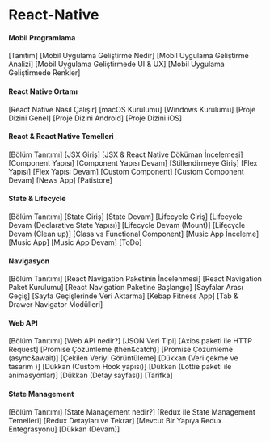 

# React-Native
#### Mobil Programlama ####
[Tanıtım]
[Mobil Uygulama Geliştirme Nedir]
[Mobil Uygulama Geliştirme Analizi]
[Mobil Uygulama Geliştirmede UI & UX]
[Mobil Uygulama Geliştirmede Renkler]
#### React Native Ortamı ####
[React Native Nasıl Çalışır]
[macOS Kurulumu]
[Windows Kurulumu]
[Proje Dizini Genel]
[Proje Dizini Android]
[Proje Dizini iOS]
#### React & React Native Temelleri ####
[Bölüm Tanıtımı]
[JSX Giriş]
[JSX & React Native Döküman İncelemesi]
[Component Yapısı]
[Component Yapısı Devam]
[Stillendirmeye Giriş]
[Flex Yapısı]
[Flex Yapısı Devam]
[Custom Component]
[Custom Component Devam]
[News App]
[Patistore]
#### State & Lifecycle ####
[Bölüm Tanıtımı]
[State Giriş]
[State Devam]
[Lifecycle Giriş]
[Lifecycle Devam (Declarative State Yapısı)]
[Lifecycle Devam (Mount)]
[Lifecycle Devam (Clean up)]
[Class vs Functional Component]
[Music App İnceleme]
[Music App]
[Music App Devam]
[ToDo]
#### Navigasyon ####
[Bölüm Tanıtımı]
[React Navigation Paketinin İncelenmesi]
[React Navigation Paket Kurulumu]
[React Navigation Paketine Başlangıç]
[Sayfalar Arası Geçiş]
[Sayfa Geçişlerinde Veri Aktarma]
[Kebap Fitness App]
[Tab & Drawer Navigator Modülleri]
#### Web API ####
[Bölüm Tanıtımı]
[Web API nedir?]
[JSON Veri Tipi]
[Axios paketi ile HTTP Request]
[Promise Çözümleme (then&catch)]
[Promise Çözümleme (async&await)]
[Çekilen Veriyi Görüntüleme]
[Dükkan (Veri çekme ve tasarım )]
[Dükkan (Custom Hook yapısı)]
[Dükkan (Lottie paketi ile animasyonlar)]
[Dükkan (Detay sayfası)]
[Tarifka]
#### State Management ####
[Bölüm Tanıtımı]
[State Management nedir?]
[Redux ile State Management Temelleri]
[Redux Detayları ve Tekrar]
[Mevcut Bir Yapıya Redux Entegrasyonu]
[Dükkan (Devam)]











